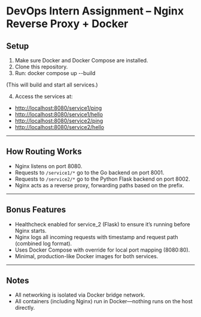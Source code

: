 # DevOps Intern Assignment – Nginx Reverse Proxy + Docker

## Setup

1. Make sure Docker and Docker Compose are installed.
2. Clone this repository.
3. Run: docker compose up --build

(This will build and start all services.)

4. Access the services at:
- [http://localhost:8080/service1/ping](http://localhost:8080/service1/ping)
- [http://localhost:8080/service1/hello](http://localhost:8080/service1/hello)
- [http://localhost:8080/service2/ping](http://localhost:8080/service2/ping)
- [http://localhost:8080/service2/hello](http://localhost:8080/service2/hello)

---

## How Routing Works

- Nginx listens on port 8080.
- Requests to `/service1/*` go to the Go backend on port 8001.
- Requests to `/service2/*` go to the Python Flask backend on port 8002.
- Nginx acts as a reverse proxy, forwarding paths based on the prefix.

---

## Bonus Features

- Healthcheck enabled for service_2 (Flask) to ensure it’s running before Nginx starts.
- Nginx logs all incoming requests with timestamp and request path (combined log format).
- Uses Docker Compose with override for local port mapping (8080:80).
- Minimal, production-like Docker images for both services.

---

## Notes

- All networking is isolated via Docker bridge network.
- All containers (including Nginx) run in Docker—nothing runs on the host directly.
